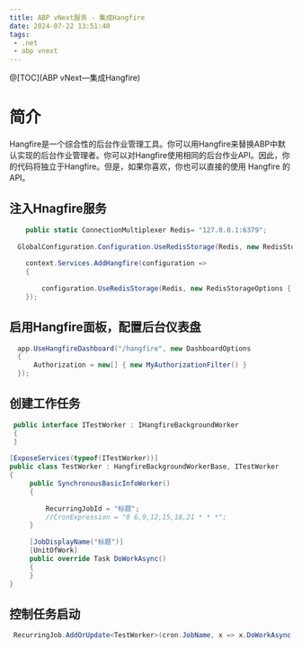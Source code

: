 ```yaml
---
title: ABP vNext服务 - 集成Hangfire
date: 2024-07-22 13:51:40
tags:
 - .net
 - abp vnext
---
```


@[TOC](ABP vNext—集成Hangfire)
# 简介
Hangfire是一个综合性的后台作业管理工具。你可以用Hangfire来替换ABP中默认实现的后台作业管理者。你可以对Hangfire使用相同的后台作业API。因此，你的代码将独立于Hangfire。但是，如果你喜欢，你也可以直接的使用 Hangfire 的API。

## 注入Hnagfire服务
```csharp  
    public static ConnectionMultiplexer Redis= "127.0.0.1:6379";
    
  GlobalConfiguration.Configuration.UseRedisStorage(Redis, new RedisStorageOptions { InvisibilityTimeout = TimeSpan.MaxValue });
    
    context.Services.AddHangfire(configuration =>
    {
     
        configuration.UseRedisStorage(Redis, new RedisStorageOptions { InvisibilityTimeout = TimeSpan.MaxValue });
    });
```

## 启用Hangfire面板，配置后台仪表盘
```csharp
  app.UseHangfireDashboard("/hangfire", new DashboardOptions
  {
      Authorization = new[] { new MyAuthorizationFilter() }
  });
```

## 创建工作任务
```csharp
 public interface ITestWorker : IHangfireBackgroundWorker
 {
 }
 
[ExposeServices(typeof(ITestWorker))]
public class TestWorker : HangfireBackgroundWorkerBase, ITestWorker
{
	 public SynchronousBasicInfoWorker()
	 {
	
	     RecurringJobId = "标题";
	     //CronExpression = "0 6,9,12,15,18,21 * * *";
	 }
	 
	 [JobDisplayName("标题")]
	 [UnitOfWork]
	 public override Task DoWorkAsync()
	 {
	 }
}
```

## 控制任务启动
```csharp
 RecurringJob.AddOrUpdate<TestWorker>(cron.JobName, x => x.DoWorkAsync(), "0 6 * * *", TimeZoneInfo.Local);
```

